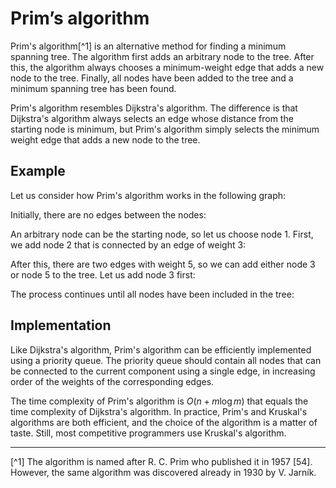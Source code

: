 # Prim’s algorithm

Prim's algorithm[^1] is an alternative method
for finding a minimum spanning tree.
The algorithm first adds an arbitrary node
to the tree.
After this, the algorithm always chooses
a minimum-weight edge that
adds a new node to the tree.
Finally, all nodes have been added to the tree
and a minimum spanning tree has been found.

Prim's algorithm resembles Dijkstra's algorithm.
The difference is that Dijkstra's algorithm always
selects an edge whose distance from the starting
node is minimum, but Prim's algorithm simply selects
the minimum weight edge that adds a new node to the tree.

## Example

Let us consider how Prim's algorithm works
in the following graph:

<script type="text/tikz">
\begin{tikzpicture}[scale=0.9]
\node[draw, circle] (1) at (1.5,2) {1};
\node[draw, circle] (2) at (3,3) {2};
\node[draw, circle] (3) at (5,3) {3};
\node[draw, circle] (4) at (6.5,2) {4};
\node[draw, circle] (5) at (3,1) {5};
\node[draw, circle] (6) at (5,1) {6};
\path[draw,thick,-] (1) -- node[font=\small,label=above:3] {} (2);
\path[draw,thick,-] (2) -- node[font=\small,label=above:5] {} (3);
\path[draw,thick,-] (3) -- node[font=\small,label=above:9] {} (4);
\path[draw,thick,-] (1) -- node[font=\small,label=below:5] {} (5);
\path[draw,thick,-] (5) -- node[font=\small,label=below:2] {} (6);
\path[draw,thick,-] (6) -- node[font=\small,label=below:7] {} (4);
\path[draw,thick,-] (2) -- node[font=\small,label=left:6] {} (5);
\path[draw,thick,-] (3) -- node[font=\small,label=left:3] {} (6);

%\path[draw=red,thick,-,line width=2pt] (5) -- (6);
\end{tikzpicture}
</script>

Initially, there are no edges between the nodes:

<script type="text/tikz">
\begin{tikzpicture}[scale=0.9]
\node[draw, circle] (1) at (1.5,2) {1};
\node[draw, circle] (2) at (3,3) {2};
\node[draw, circle] (3) at (5,3) {3};
\node[draw, circle] (4) at (6.5,2) {4};
\node[draw, circle] (5) at (3,1) {5};
\node[draw, circle] (6) at (5,1) {6};
%\path[draw,thick,-] (1) -- node[font=\small,label=above:3] {} (2);
%\path[draw,thick,-] (2) -- node[font=\small,label=above:5] {} (3);
%\path[draw,thick,-] (3) -- node[font=\small,label=above:9] {} (4);
%\path[draw,thick,-] (1) -- node[font=\small,label=below:5] {} (5);
%\path[draw,thick,-] (5) -- node[font=\small,label=below:2] {} (6);
%\path[draw,thick,-] (6) -- node[font=\small,label=below:7] {} (4);
%\path[draw,thick,-] (2) -- node[font=\small,label=left:6] {} (5);
%\path[draw,thick,-] (3) -- node[font=\small,label=left:3] {} (6);
\end{tikzpicture}
</script>

An arbitrary node can be the starting node,
so let us choose node 1.
First, we add node 2 that is connected by
an edge of weight 3:

<script type="text/tikz">
\begin{tikzpicture}[scale=0.9]
\node[draw, circle] (1) at (1.5,2) {1};
\node[draw, circle] (2) at (3,3) {2};
\node[draw, circle] (3) at (5,3) {3};
\node[draw, circle] (4) at (6.5,2) {4};
\node[draw, circle] (5) at (3,1) {5};
\node[draw, circle] (6) at (5,1) {6};
\path[draw,thick,-] (1) -- node[font=\small,label=above:3] {} (2);
%\path[draw,thick,-] (2) -- node[font=\small,label=above:5] {} (3);
%\path[draw,thick,-] (3) -- node[font=\small,label=above:9] {} (4);
%\path[draw,thick,-] (1) -- node[font=\small,label=below:5] {} (5);
%\path[draw,thick,-] (5) -- node[font=\small,label=below:2] {} (6);
%\path[draw,thick,-] (6) -- node[font=\small,label=below:7] {} (4);
%\path[draw,thick,-] (2) -- node[font=\small,label=left:6] {} (5);
%\path[draw,thick,-] (3) -- node[font=\small,label=left:3] {} (6);
\end{tikzpicture}
</script>

After this, there are two edges with weight 5,
so we can add either node 3 or node 5 to the tree.
Let us add node 3 first:

<script type="text/tikz">
\begin{tikzpicture}[scale=0.9]
\node[draw, circle] (1) at (1.5,2) {1};
\node[draw, circle] (2) at (3,3) {2};
\node[draw, circle] (3) at (5,3) {3};
\node[draw, circle] (4) at (6.5,2) {4};
\node[draw, circle] (5) at (3,1) {5};
\node[draw, circle] (6) at (5,1) {6};
\path[draw,thick,-] (1) -- node[font=\small,label=above:3] {} (2);
\path[draw,thick,-] (2) -- node[font=\small,label=above:5] {} (3);
%\path[draw,thick,-] (3) -- node[font=\small,label=above:9] {} (4);
%\path[draw,thick,-] (1) -- node[font=\small,label=below:5] {} (5);
%\path[draw,thick,-] (5) -- node[font=\small,label=below:2] {} (6);
%\path[draw,thick,-] (6) -- node[font=\small,label=below:7] {} (4);
%\path[draw,thick,-] (2) -- node[font=\small,label=left:6] {} (5);
%\path[draw,thick,-] (3) -- node[font=\small,label=left:3] {} (6);
\end{tikzpicture}
</script>

The process continues until all nodes have been included in the tree:

<script type="text/tikz">
\begin{tikzpicture}[scale=0.9]
\node[draw, circle] (1) at (1.5,2) {1};
\node[draw, circle] (2) at (3,3) {2};
\node[draw, circle] (3) at (5,3) {3};
\node[draw, circle] (4) at (6.5,2) {4};
\node[draw, circle] (5) at (3,1) {5};
\node[draw, circle] (6) at (5,1) {6};
\path[draw,thick,-] (1) -- node[font=\small,label=above:3] {} (2);
\path[draw,thick,-] (2) -- node[font=\small,label=above:5] {} (3);
%\path[draw,thick,-] (3) -- node[font=\small,label=above:9] {} (4);
%\path[draw,thick,-] (1) -- node[font=\small,label=below:5] {} (5);
\path[draw,thick,-] (5) -- node[font=\small,label=below:2] {} (6);
\path[draw,thick,-] (6) -- node[font=\small,label=below:7] {} (4);
%\path[draw,thick,-] (2) -- node[font=\small,label=left:6] {} (5);
\path[draw,thick,-] (3) -- node[font=\small,label=left:3] {} (6);
\end{tikzpicture}
</script>

## Implementation

Like Dijkstra's algorithm, Prim's algorithm can be
efficiently implemented using a priority queue.
The priority queue should contain all nodes
that can be connected to the current component using
a single edge, in increasing order of the weights
of the corresponding edges.

The time complexity of Prim's algorithm is
$O(n + m \log m)$ that equals the time complexity
of Dijkstra's algorithm.
In practice, Prim's and Kruskal's algorithms
are both efficient, and the choice of the algorithm
is a matter of taste.
Still, most competitive programmers use Kruskal's algorithm.

___

[^1] The algorithm is named after R. C. Prim who published it in 1957 [54].  However, the same algorithm was discovered already in 1930 by V. Jarník.
